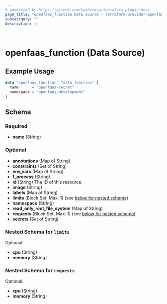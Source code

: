 ```yaml
---
# generated by https://github.com/hashicorp/terraform-plugin-docs
page_title: "openfaas_function Data Source - terraform-provider-openfaas"
subcategory: ""
description: |-
  
---
```


# openfaas_function (Data Source)



## Example Usage

```terraform
data "openfaas_function" "data_function" {
  name      = "openfaas-secret"
  namespace = "openfaas-development"
}
```

<!-- schema generated by tfplugindocs -->
## Schema

### Required

- **name** (String)

### Optional

- **annotations** (Map of String)
- **constraints** (Set of String)
- **env_vars** (Map of String)
- **f_process** (String)
- **id** (String) The ID of this resource.
- **image** (String)
- **labels** (Map of String)
- **limits** (Block Set, Max: 1) (see [below for nested schema](#nestedblock--limits))
- **namespace** (String)
- **read_only_root_file_system** (Map of String)
- **requests** (Block Set, Max: 1) (see [below for nested schema](#nestedblock--requests))
- **secrets** (Set of String)

<a id="nestedblock--limits"></a>
### Nested Schema for `limits`

Optional:

- **cpu** (String)
- **memory** (String)


<a id="nestedblock--requests"></a>
### Nested Schema for `requests`

Optional:

- **cpu** (String)
- **memory** (String)


